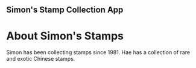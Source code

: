 Simon's Stamp Collection App
---

# About Simon's Stamps

Simon has been collecting stamps since 1981. Hae has a collection of rare and exotic Chinese stamps.
